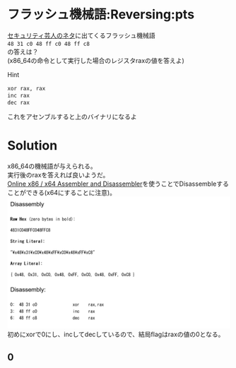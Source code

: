 # フラッシュ機械語:Reversing:pts
[セキュリティ芸人のネタ](https://youtu.be/_2NgwNbEYrw)に出てくるフラッシュ機械語  
`48 31 c0 48 ff c0 48 ff c8`  
の答えは？  
(x86_64の命令として実行した場合のレジスタraxの値を答えよ)  

Hint  
```
xor rax, rax
inc rax
dec rax
```
これをアセンブルすると上のバイナリになるよ  

# Solution
x86_64の機械語が与えられる。  
実行後のraxを答えれば良いようだ。  
[Online x86 / x64 Assembler and Disassembler](https://defuse.ca/online-x86-assembler.htm)を使うことでDisassembleすることができる(x64にすることに注意)。  
![x86_64_1.png](images/x86_64_1.png)  
初めにxorで0にし、incしてdecしているので、結局flagはraxの値の0となる。  

## 0